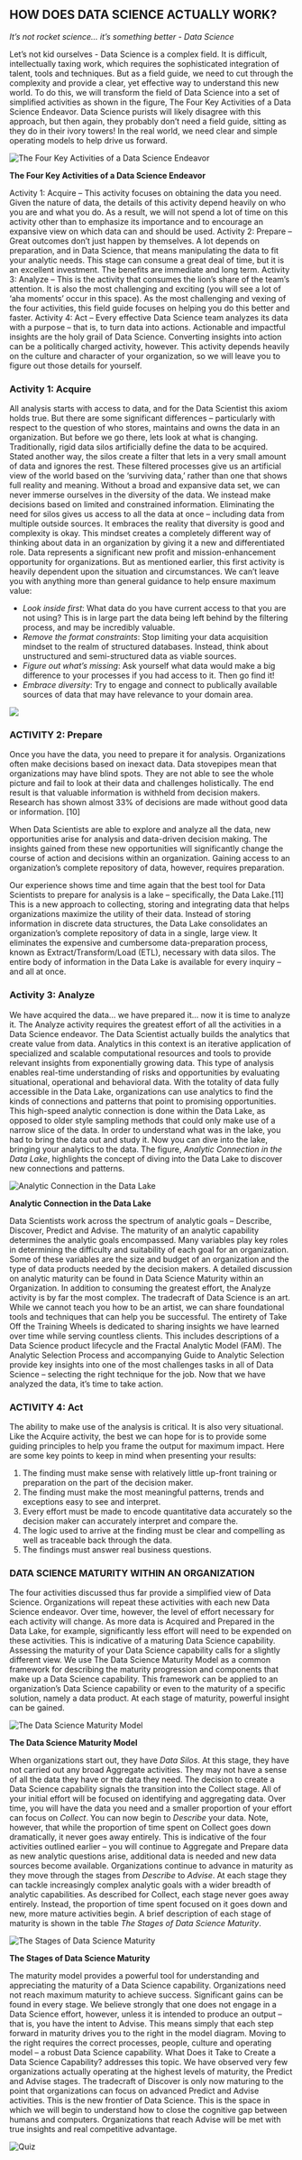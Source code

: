 ## HOW DOES DATA SCIENCE ACTUALLY WORK?

*It’s not rocket science… it’s something better - Data Science*

Let’s not kid ourselves - Data Science is a complex field. It is difficult, intellectually taxing work, which requires the sophisticated integration of talent, tools and techniques. But as a field guide, we need to cut through the complexity and provide a clear, yet effective way to understand this new world. 
To do this, we will transform the field of Data Science into a set of simplified activities as shown in the figure, The Four Key Activities of a Data Science Endeavor. Data Science purists will likely disagree with this approach, but then again, they probably don’t need a field guide, sitting as they do in their ivory towers! In the real world, we need clear and simple operating models to help drive us forward. 

![The Four Key Activities of a Data Science Endeavor](figures/FourKeys.png)

**The Four Key Activities of a Data Science Endeavor**

Activity 1: Acquire – This activity focuses on obtaining the data you need. Given the nature of data, the details of this activity depend heavily on who you are and what you do. As a result, we will not spend a lot of time on this activity other than to emphasize its importance and to encourage an expansive view on which data can and should be used. 
Activity 2: Prepare – Great outcomes don’t just happen by themselves. A lot depends on preparation, and in Data Science, that means manipulating the data to fit your analytic needs. This stage can consume a great deal of time, but it is an excellent investment. The benefits are immediate and long term. 
Activity 3: Analyze – This is the activity that consumes the lion’s share of the team’s attention. It is also the most challenging and exciting (you will see a lot of ‘aha moments’ occur in this space). As the most challenging and vexing of the four activities, this field guide focuses on helping you do this better and faster.
Activity 4: Act – Every effective Data Science team analyzes its data with a purpose – that is, to turn data into actions. Actionable and impactful insights are the holy grail of Data Science. Converting insights into action can be a politically charged activity, however. This activity depends heavily on the culture and character of your organization, so we will leave you to figure out those details for yourself.

### Activity 1: Acquire
All analysis starts with access to data, and for the Data Scientist this axiom holds true. But there are some significant differences – particularly with respect to the question of who stores, maintains and owns the data in an organization.
But before we go there, lets look at what is changing. Traditionally, rigid data silos artificially define the data to be acquired. Stated another way, the silos create a filter that lets in a very small amount of data and ignores the rest. These filtered processes give us an artificial view of the world based on the ‘surviving data,’ rather than one that shows full reality and meaning. Without a broad and expansive data set, we can never immerse ourselves in the diversity of the data. We instead make decisions based on limited and constrained information. 
Eliminating the need for silos gives us access to all the data at once – including data from multiple outside sources. It embraces the reality that diversity is good and complexity is okay. This mindset creates a completely different way of thinking about data in an organization by giving it a new and differentiated role. Data represents a significant new profit and mission-enhancement opportunity for organizations. 
But as mentioned earlier, this first activity is heavily dependent upon the situation and circumstances. We can’t leave you with anything more than general guidance to help ensure maximum value:

-	*Look inside first*: What data do you have current access to that you are not using? This is in large part the data being left behind by the filtering process, and may be incredibly valuable.
-	*Remove the format constraints*: Stop limiting your data acquisition mindset to the realm of structured databases. Instead, think about unstructured and semi-structured data as viable sources.
-	*Figure out what’s missing*: Ask yourself what data would make a big difference to your processes if you had access to it. Then go find it!
-	*Embrace diversity*: Try to engage and connect to publically available sources of data that may have relevance to your domain area.

![](figures/NotAllData.png)

### ACTIVITY 2: Prepare
Once you have the data, you need to prepare it for analysis. 
Organizations often make decisions based on inexact data. Data stovepipes mean that organizations may have blind spots. They are not able to see the whole picture and fail to look at their data and challenges holistically. The end result is that valuable information is withheld from decision makers. Research has shown almost 33% of decisions are made without good data or information. [10] 

When Data Scientists are able to explore and analyze all the data, new opportunities arise for analysis and data-driven decision making. The insights gained from these new opportunities will significantly change the course of action and decisions within an organization. Gaining access to an organization’s complete repository of data, however, requires preparation.

Our experience shows time and time again that the best tool for Data Scientists to prepare for analysis is a lake – specifically, the Data Lake.[11] This is a new approach to collecting, storing and integrating data that helps organizations maximize the utility of their data. Instead of storing information in discrete data structures, the Data Lake consolidates an organization’s complete repository of data in a single, large view. It eliminates the expensive and cumbersome data-preparation process, known as Extract/Transform/Load (ETL), necessary with data silos. The entire body of information in the Data Lake is available for every inquiry – and all at once. 

### Activity 3: Analyze
We have acquired the data… we have prepared it… now it is time to analyze it. 
The Analyze activity requires the greatest effort of all the activities in a Data Science endeavor. The Data Scientist actually builds the analytics that create value from data. Analytics in this context is an iterative application of specialized and scalable computational resources and tools to provide relevant insights from exponentially growing data. This type of analysis enables real-time understanding of risks and opportunities by evaluating situational, operational and behavioral data.
With the totality of data fully accessible in the Data Lake, organizations can use analytics to find the kinds of connections and patterns that point to promising opportunities. This high-speed analytic connection is done within the Data Lake, as opposed to older style sampling methods that could only make use of a narrow slice of the data. In order to understand what was in the lake, you had to bring the data out and study it. Now you can dive into the lake, bringing your analytics to the data. The figure, *Analytic Connection in the Data Lake*, highlights the concept of diving into the Data Lake to discover new connections and patterns. 

![Analytic Connection in the Data Lake](figures/AnalyticConnection.png)

**Analytic Connection in the Data Lake**

Data Scientists work across the spectrum of analytic goals – Describe, Discover, Predict and Advise. The maturity of an analytic capability determines the analytic goals encompassed. Many variables play key roles in determining the difficulty and suitability of each goal for an organization. Some of these variables are the size and budget of an organization and the type of data products needed by the decision makers. A detailed discussion on analytic maturity can be found in Data Science Maturity within an Organization.
In addition to consuming the greatest effort, the Analyze activity is by far the most complex. The tradecraft of Data Science is an art. While we cannot teach you how to be an artist, we can share foundational tools and techniques that can help you be successful. The entirety of Take Off the Training Wheels is dedicated to sharing insights we have learned over time while serving countless clients. This includes descriptions of a Data Science product lifecycle and the Fractal Analytic Model (FAM). The Analytic Selection Process and accompanying Guide to Analytic Selection provide key insights into one of the most challenges tasks in all of Data Science – selecting the right technique for the job.
Now that we have analyzed the data, it’s time to take action.

### ACTIVITY 4: Act
The ability to make use of the analysis is critical. It is also very situational. Like the Acquire activity, the best we can hope for is to provide some guiding principles to help you frame the output for maximum impact. Here are some key points to keep in mind when presenting your results:

1.	The finding must make sense with relatively little up-front training or preparation on the part of the decision maker.
2.	The finding must make the most meaningful patterns, trends and exceptions easy to see and interpret.
3.	Every effort must be made to encode quantitative data accurately so the decision maker can accurately interpret and compare the.
4.	The logic used to arrive at the finding must be clear and compelling as well as traceable back through the data.
5.	The findings must answer real business questions. 

### DATA SCIENCE MATURITY WITHIN AN ORGANIZATION
The four activities discussed thus far provide a simplified view of Data Science. Organizations will repeat these activities with each new Data Science endeavor. Over time, however, the level of effort necessary for each activity will change. As more data is Acquired and Prepared in the Data Lake, for example, significantly less effort will need to be expended on these activities. This is indicative of a maturing Data Science capability.
Assessing the maturity of your Data Science capability calls for a slightly different view. We use The Data Science Maturity Model as a common framework for describing the maturity progression and components that make up a Data Science capability. This framework can be applied to an organization’s Data Science capability or even to the maturity of a specific solution, namely a data product. At each stage of maturity, powerful insight can be gained.

![The Data Science Maturity Model](figures/Maturity.png)

**The Data Science Maturity Model**

When organizations start out, they have *Data Silos*. At this stage, they have not carried out any broad Aggregate activities. They may not have a sense of all the data they have or the data they need. The decision to create a Data Science capability signals the transition into the Collect stage. 
All of your initial effort will be focused on identifying and aggregating data. Over time, you will have the data you need and a smaller proportion of your effort can focus on *Collect*. You can now begin to *Describe* your data. Note, however, that while the proportion of time spent on Collect goes down dramatically, it never goes away entirely. This is indicative of the four activities outlined earlier – you will continue to Aggregate and Prepare data as new analytic questions arise, additional data is needed and new data sources become available.
Organizations continue to advance in maturity as they move through the stages from *Describe* to *Advise*. At each stage they can tackle increasingly complex analytic goals with a wider breadth of analytic capabilities. As described for Collect, each stage never goes away entirely. Instead, the proportion of time spent focused on it goes down and new, more mature activities begin. A brief description of each stage of maturity is shown in the table *The Stages of Data Science Maturity*.

![The Stages of Data Science Maturity](figures/StagesMaturity.png)

**The Stages of Data Science Maturity**

The maturity model provides a powerful tool for understanding and appreciating the maturity of a Data Science capability. Organizations need not reach maximum maturity to achieve success. Significant gains can be found in every stage. We believe strongly that one does not engage in a Data Science effort, however, unless it is intended to produce an output – that is, you have the intent to Advise. This means simply that each step forward in maturity drives you to the right in the model diagram. Moving to the right requires the correct processes, people, culture and operating model – a robust Data Science capability. What Does it Take to Create a Data Science Capability? addresses this topic. 
We have observed very few organizations actually operating at the highest levels of maturity, the Predict and Advise stages. The tradecraft of Discover is only now maturing to the point that organizations can focus on advanced Predict and Advise activities. This is the new frontier of Data Science. This is the space in which we will begin to understand how to close the cognitive gap between humans and computers. Organizations that reach Advise will be met with true insights and real competitive advantage.

![Quiz](figures/Quiz.png)
